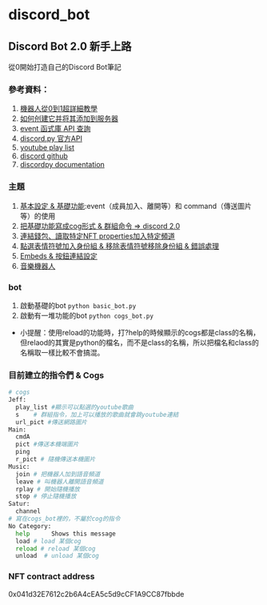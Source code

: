 # discord_bot

## Discord Bot 2.0 新手上路
從0開始打造自己的Discord Bot筆記

### 參考資料：
1. [機器人從0到1超詳細教學](https://hackmd.io/@kangjw/Discordpy%E6%A9%9F%E5%99%A8%E4%BA%BA%E5%BE%9E0%E5%88%B01%E8%B6%85%E8%A9%B3%E7%B4%B0%E6%95%99%E5%AD%B8)
2. [如何创建它并将其添加到服务器](https://appmaster.io/zh/blog/discord-bot-ru-he-chuang-jian-ta-bing-jiang-qi-tian-jia-dao-fu-wu-qi)
3. [event 函式庫 API 查詢](https://discordpy.readthedocs.io/en/latest/api.html#event-reference)
4. [discord.py 官方API](https://discordpy.readthedocs.io/en/latest/api.html)
5. [youtube play list](https://www.youtube.com/watch?v=rFJoLrVlEHY&list=PLSCgthA1Anif1w6mKM3O6xlBGGypXtrtN&index=5)
6. [discord github](https://github.com/discord/discord-api-docs)
7. [discordpy documentation](https://discordpy.readthedocs.io/en/latest/index.html#getting-started)

### 主題
1. [基本設定 & 基礎功能](Docs/basic.md):event（成員加入、離開等）和 command（傳送圖片等）的使用
2. [把基礎功能寫成cog形式 & 群組命令 => discord 2.0](./Docs/cogs_group.md) 
3. [連結錢包、讀取特定NFT properties加入特定頻道](./Docs/connectwallet.md)
4. [點選表情符號加入身份組 & 移除表情符號移除身份組 & 錯誤處理 ](./Code/cmds/event.py)
5. [Embeds & 按鈕連結設定](./Docs/reaction_button.md)
6. [音樂機器人](./Code/cmds/music.py)

### bot 
1. 啟動基礎的bot
`python basic_bot.py`
2. 啟動有一堆功能的bot
`python cogs_bot.py`
- 小提醒：使用reload的功能時，打?help的時候顯示的cogs都是class的名稱，但relaod的其實是python的檔名，而不是class的名稱，所以把檔名和class的名稱取一樣比較不會搞混。

### 目前建立的指令們 & Cogs
```python
# cogs
Jeff:
  play_list #顯示可以點選的youtube歌曲
  s    # 群組指令，加上可以播放的歌曲就會跳youtube連結     
  url_pict #傳送網路圖片
Main: 
  cmdA      
  pict #傳送本機端圖片 
  ping      
  r_pict # 隨機傳送本機圖片
Music:
  join # 把機器人加到語音頻道   
  leave # 叫機器人離開語音頻道
  rplay # 開始隨機播放 
  stop # 停止隨機播放
Satur:
  channel 
# 寫在cogs_bot裡的，不屬於cog的指令 
​No Category:
  help      Shows this message
  load # load 某個cog
  reload # reload 某個cog    
  unload  # unload 某個cog  
```

### NFT contract address
0x041d32E7612c2b6A4cEA5c5d9cCF1A9CC87fbbde


